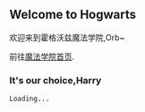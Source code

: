## Welcome to Hogwarts

欢迎来到霍格沃兹魔法学院,Orb~

前往[魔法学院首页](https://orb1225.github.io/).


### It's our choice,Harry

```
Loading...
```
